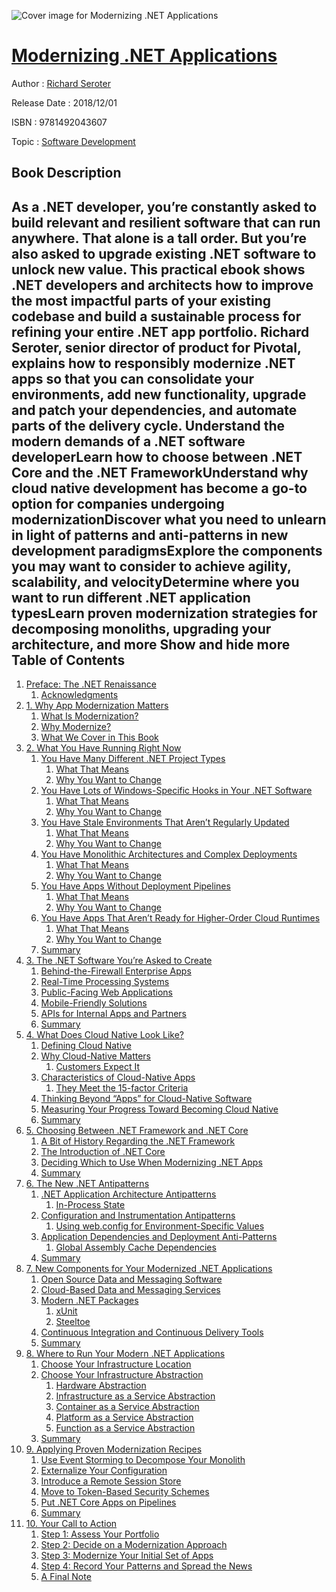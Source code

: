 ![Cover image for Modernizing .NET Applications](https://imgdetail.ebookreading.net/cover/cover/software_development/EB9781492043607.jpg)

[Modernizing .NET Applications](https://ebookreading.net/view/book/Modernizing+.NET+Applications-EB9781492043607_1.html "Modernizing .NET Applications")
====================================================================================================================

Author : [Richard Seroter](https://ebookreading.net/search/author/Richard+Seroter)

Release Date : 2018/12/01

ISBN : 9781492043607

Topic : [Software Development](https://ebookreading.net/search/category/software-development)

Book Description
-----------------

 As a .NET developer, you’re constantly asked to build relevant and resilient software that can run anywhere. That alone is a tall order. But you’re also asked to upgrade existing .NET software to unlock new value. This practical ebook shows .NET developers and architects how to improve the most impactful parts of your existing codebase and build a sustainable process for refining your entire .NET app portfolio.
Richard Seroter, senior director of product for Pivotal, explains how to responsibly modernize .NET apps so that you can consolidate your environments, add new functionality, upgrade and patch your dependencies, and automate parts of the delivery cycle.
Understand the modern demands of a .NET software developerLearn how to choose between .NET Core and the .NET FrameworkUnderstand why cloud native development has become a go-to option for companies undergoing modernizationDiscover what you need to unlearn in light of patterns and anti-patterns in new development paradigmsExplore the components you may want to consider to achieve agility, scalability, and velocityDetermine where you want to run different .NET application typesLearn proven modernization strategies for decomposing monoliths, upgrading your architecture, and more        Show and hide more                
Table of Contents
-----------------

1. [Preface: The .NET Renaissance](https://ebookreading.net/view/book/Modernizing+.NET+Applications-EB9781492043607_4.html#idm139802413338784)
    1. [Acknowledgments](https://ebookreading.net/view/book/Modernizing+.NET+Applications-EB9781492043607_4.html#idm139802413332016)
1. [1. Why App Modernization Matters](https://ebookreading.net/view/book/Modernizing+.NET+Applications-EB9781492043607_5.html#why_app_modernizati)
    1. [What Is Modernization?](https://ebookreading.net/view/book/Modernizing+.NET+Applications-EB9781492043607_5.html#idm139802413314288)
    1. [Why Modernize?](https://ebookreading.net/view/book/Modernizing+.NET+Applications-EB9781492043607_5.html#idm139802413311760)
    1. [What We Cover in This Book](https://ebookreading.net/view/book/Modernizing+.NET+Applications-EB9781492043607_5.html#idm139802413277728)
1. [2. What You Have Running Right Now](https://ebookreading.net/view/book/Modernizing+.NET+Applications-EB9781492043607_6.html#what_youve_got_runn)
    1. [You Have Many Different .NET Project Types](https://ebookreading.net/view/book/Modernizing+.NET+Applications-EB9781492043607_6.html#idm139802413256304)
        1. [What That Means](https://ebookreading.net/view/book/Modernizing+.NET+Applications-EB9781492043607_6.html#idm139802413248928)
        1. [Why You Want to Change](https://ebookreading.net/view/book/Modernizing+.NET+Applications-EB9781492043607_6.html#idm139802413240016)
    1. [You Have Lots of Windows-Specific Hooks in Your .NET Software](https://ebookreading.net/view/book/Modernizing+.NET+Applications-EB9781492043607_6.html#idm139802413235392)
        1. [What That Means](https://ebookreading.net/view/book/Modernizing+.NET+Applications-EB9781492043607_6.html#idm139802413232592)
        1. [Why You Want to Change](https://ebookreading.net/view/book/Modernizing+.NET+Applications-EB9781492043607_6.html#idm139802413231632)
    1. [You Have Stale Environments That Aren’t Regularly Updated](https://ebookreading.net/view/book/Modernizing+.NET+Applications-EB9781492043607_6.html#idm139802413243472)
        1. [What That Means](https://ebookreading.net/view/book/Modernizing+.NET+Applications-EB9781492043607_6.html#idm139802413242640)
        1. [Why You Want to Change](https://ebookreading.net/view/book/Modernizing+.NET+Applications-EB9781492043607_6.html#idm139802413223520)
    1. [You Have Monolithic Architectures and Complex Deployments](https://ebookreading.net/view/book/Modernizing+.NET+Applications-EB9781492043607_6.html#idm139802413220128)
        1. [What That Means](https://ebookreading.net/view/book/Modernizing+.NET+Applications-EB9781492043607_6.html#idm139802413218208)
        1. [Why You Want to Change](https://ebookreading.net/view/book/Modernizing+.NET+Applications-EB9781492043607_6.html#idm139802413211952)
    1. [You Have Apps Without Deployment Pipelines](https://ebookreading.net/view/book/Modernizing+.NET+Applications-EB9781492043607_6.html#idm139802413216272)
        1. [What That Means](https://ebookreading.net/view/book/Modernizing+.NET+Applications-EB9781492043607_6.html#idm139802413213920)
        1. [Why You Want to Change](https://ebookreading.net/view/book/Modernizing+.NET+Applications-EB9781492043607_6.html#idm139802413244000)
    1. [You Have Apps That Aren’t Ready for Higher-Order Cloud Runtimes](https://ebookreading.net/view/book/Modernizing+.NET+Applications-EB9781492043607_6.html#idm139802413203680)
        1. [What That Means](https://ebookreading.net/view/book/Modernizing+.NET+Applications-EB9781492043607_6.html#idm139802413195952)
        1. [Why You Want to Change](https://ebookreading.net/view/book/Modernizing+.NET+Applications-EB9781492043607_6.html#idm139802413202320)
    1. [Summary](https://ebookreading.net/view/book/Modernizing+.NET+Applications-EB9781492043607_6.html#idm139802413189440)
1. [3. The .NET Software You’re Asked to Create](https://ebookreading.net/view/book/Modernizing+.NET+Applications-EB9781492043607_7.html#software_youre_aske)
    1. [Behind-the-Firewall Enterprise Apps](https://ebookreading.net/view/book/Modernizing+.NET+Applications-EB9781492043607_7.html#idm139802413184528)
    1. [Real-Time Processing Systems](https://ebookreading.net/view/book/Modernizing+.NET+Applications-EB9781492043607_7.html#idm139802413184272)
    1. [Public-Facing Web Applications](https://ebookreading.net/view/book/Modernizing+.NET+Applications-EB9781492043607_7.html#idm139802413209232)
    1. [Mobile-Friendly Solutions](https://ebookreading.net/view/book/Modernizing+.NET+Applications-EB9781492043607_7.html#idm139802413181024)
    1. [APIs for Internal Apps and Partners](https://ebookreading.net/view/book/Modernizing+.NET+Applications-EB9781492043607_7.html#idm139802413108592)
    1. [Summary](https://ebookreading.net/view/book/Modernizing+.NET+Applications-EB9781492043607_7.html#idm139802413199520)
1. [4. What Does Cloud Native Look Like?](https://ebookreading.net/view/book/Modernizing+.NET+Applications-EB9781492043607_8.html#what_does_cloud_nat)
    1. [Defining Cloud Native](https://ebookreading.net/view/book/Modernizing+.NET+Applications-EB9781492043607_8.html#idm139802413104192)
    1. [Why Cloud-Native Matters](https://ebookreading.net/view/book/Modernizing+.NET+Applications-EB9781492043607_8.html#idm139802413097264)
        1. [Customers Expect It](https://ebookreading.net/view/book/Modernizing+.NET+Applications-EB9781492043607_8.html#idm139802413099472)
    1. [Characteristics of Cloud-Native Apps](https://ebookreading.net/view/book/Modernizing+.NET+Applications-EB9781492043607_8.html#idm139802413099056)
        1. [They Meet the 15-factor Criteria](https://ebookreading.net/view/book/Modernizing+.NET+Applications-EB9781492043607_8.html#idm139802413083616)
    1. [Thinking Beyond “Apps” for Cloud-Native Software](https://ebookreading.net/view/book/Modernizing+.NET+Applications-EB9781492043607_8.html#idm139802413071920)
    1. [Measuring Your Progress Toward Becoming Cloud Native](https://ebookreading.net/view/book/Modernizing+.NET+Applications-EB9781492043607_8.html#idm139802413043792)
    1. [Summary](https://ebookreading.net/view/book/Modernizing+.NET+Applications-EB9781492043607_8.html#idm139802413038176)
1. [5. Choosing Between .NET Framework and .NET Core](https://ebookreading.net/view/book/Modernizing+.NET+Applications-EB9781492043607_9.html#net_framework_vs_ne)
    1. [A Bit of History Regarding the .NET Framework](https://ebookreading.net/view/book/Modernizing+.NET+Applications-EB9781492043607_9.html#idm139802413023584)
    1. [The Introduction of .NET Core](https://ebookreading.net/view/book/Modernizing+.NET+Applications-EB9781492043607_9.html#idm139802413023328)
    1. [Deciding Which to Use When Modernizing .NET Apps](https://ebookreading.net/view/book/Modernizing+.NET+Applications-EB9781492043607_9.html#idm139802413013328)
    1. [Summary](https://ebookreading.net/view/book/Modernizing+.NET+Applications-EB9781492043607_9.html#idm139802413010560)
1. [6. The New .NET Antipatterns](https://ebookreading.net/view/book/Modernizing+.NET+Applications-EB9781492043607_10.html#dot_net_anti_patter)
    1. [.NET Application Architecture Antipatterns](https://ebookreading.net/view/book/Modernizing+.NET+Applications-EB9781492043607_10.html#idm139802412999568)
        1. [In-Process State](https://ebookreading.net/view/book/Modernizing+.NET+Applications-EB9781492043607_10.html#idm139802413004592)
    1. [Configuration and Instrumentation Antipatterns](https://ebookreading.net/view/book/Modernizing+.NET+Applications-EB9781492043607_10.html#idm139802412998016)
        1. [Using web.config for Environment-Specific Values](https://ebookreading.net/view/book/Modernizing+.NET+Applications-EB9781492043607_10.html#idm139802412980048)
    1. [Application Dependencies and Deployment Anti-Patterns](https://ebookreading.net/view/book/Modernizing+.NET+Applications-EB9781492043607_10.html#idm139802412970688)
        1. [Global Assembly Cache Dependencies](https://ebookreading.net/view/book/Modernizing+.NET+Applications-EB9781492043607_10.html#idm139802412954992)
    1. [Summary](https://ebookreading.net/view/book/Modernizing+.NET+Applications-EB9781492043607_10.html#idm139802412951936)
1. [7. New Components for Your Modernized .NET Applications](https://ebookreading.net/view/book/Modernizing+.NET+Applications-EB9781492043607_11.html#new_components_for_)
    1. [Open Source Data and Messaging Software](https://ebookreading.net/view/book/Modernizing+.NET+Applications-EB9781492043607_11.html#idm139802412949584)
    1. [Cloud-Based Data and Messaging Services](https://ebookreading.net/view/book/Modernizing+.NET+Applications-EB9781492043607_11.html#idm139802412934128)
    1. [Modern .NET Packages](https://ebookreading.net/view/book/Modernizing+.NET+Applications-EB9781492043607_11.html#idm139802412941968)
        1. [xUnit](https://ebookreading.net/view/book/Modernizing+.NET+Applications-EB9781492043607_11.html#idm139802412924880)
        1. [Steeltoe](https://ebookreading.net/view/book/Modernizing+.NET+Applications-EB9781492043607_11.html#idm139802412932864)
    1. [Continuous Integration and Continuous Delivery Tools](https://ebookreading.net/view/book/Modernizing+.NET+Applications-EB9781492043607_11.html#idm139802412916160)
    1. [Summary](https://ebookreading.net/view/book/Modernizing+.NET+Applications-EB9781492043607_11.html#idm139802412891728)
1. [8. Where to Run Your Modern .NET Applications](https://ebookreading.net/view/book/Modernizing+.NET+Applications-EB9781492043607_12.html#where_to_run_your_a)
    1. [Choose Your Infrastructure Location](https://ebookreading.net/view/book/Modernizing+.NET+Applications-EB9781492043607_12.html#idm139802412880144)
    1. [Choose Your Infrastructure Abstraction](https://ebookreading.net/view/book/Modernizing+.NET+Applications-EB9781492043607_12.html#idm139802412883600)
        1. [Hardware Abstraction](https://ebookreading.net/view/book/Modernizing+.NET+Applications-EB9781492043607_12.html#idm139802412857680)
        1. [Infrastructure as a Service Abstraction](https://ebookreading.net/view/book/Modernizing+.NET+Applications-EB9781492043607_12.html#idm139802412850528)
        1. [Container as a Service Abstraction](https://ebookreading.net/view/book/Modernizing+.NET+Applications-EB9781492043607_12.html#idm139802412846736)
        1. [Platform as a Service Abstraction](https://ebookreading.net/view/book/Modernizing+.NET+Applications-EB9781492043607_12.html#idm139802412851888)
        1. [Function as a Service Abstraction](https://ebookreading.net/view/book/Modernizing+.NET+Applications-EB9781492043607_12.html#idm139802412848032)
    1. [Summary](https://ebookreading.net/view/book/Modernizing+.NET+Applications-EB9781492043607_12.html#idm139802412867680)
1. [9. Applying Proven Modernization Recipes](https://ebookreading.net/view/book/Modernizing+.NET+Applications-EB9781492043607_13.html#applying_proven_mod)
    1. [Use Event Storming to Decompose Your Monolith](https://ebookreading.net/view/book/Modernizing+.NET+Applications-EB9781492043607_13.html#idm139802412853744)
    1. [Externalize Your Configuration](https://ebookreading.net/view/book/Modernizing+.NET+Applications-EB9781492043607_13.html#idm139802412834096)
    1. [Introduce a Remote Session Store](https://ebookreading.net/view/book/Modernizing+.NET+Applications-EB9781492043607_13.html#idm139802412779104)
    1. [Move to Token-Based Security Schemes](https://ebookreading.net/view/book/Modernizing+.NET+Applications-EB9781492043607_13.html#idm139802412780352)
    1. [Put .NET Core Apps on Pipelines](https://ebookreading.net/view/book/Modernizing+.NET+Applications-EB9781492043607_13.html#idm139802412762832)
    1. [Summary](https://ebookreading.net/view/book/Modernizing+.NET+Applications-EB9781492043607_13.html#idm139802412702192)
1. [10. Your Call to Action](https://ebookreading.net/view/book/Modernizing+.NET+Applications-EB9781492043607_14.html#your_call_to_action)
    1. [Step 1: Assess Your Portfolio](https://ebookreading.net/view/book/Modernizing+.NET+Applications-EB9781492043607_14.html#idm139802412664848)
    1. [Step 2: Decide on a Modernization Approach](https://ebookreading.net/view/book/Modernizing+.NET+Applications-EB9781492043607_14.html#idm139802412659568)
    1. [Step 3: Modernize Your Initial Set of Apps](https://ebookreading.net/view/book/Modernizing+.NET+Applications-EB9781492043607_14.html#idm139802412649728)
    1. [Step 4: Record Your Patterns and Spread the News](https://ebookreading.net/view/book/Modernizing+.NET+Applications-EB9781492043607_14.html#idm139802412646688)
    1. [A Final Note](https://ebookreading.net/view/book/Modernizing+.NET+Applications-EB9781492043607_14.html#idm139802412648736)
